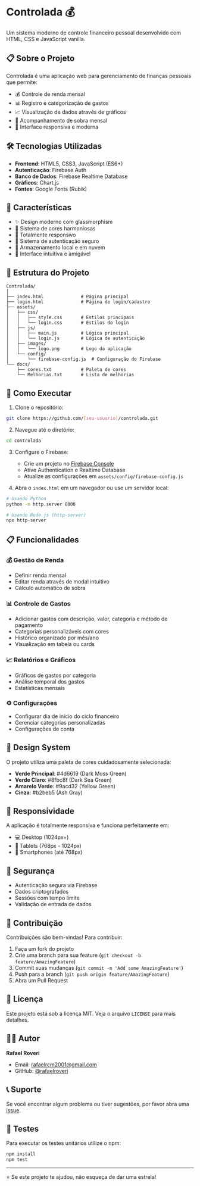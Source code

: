 # Controlada 💰

Um sistema moderno de controle financeiro pessoal desenvolvido com HTML, CSS e JavaScript vanilla.

## 📋 Sobre o Projeto

Controlada é uma aplicação web para gerenciamento de finanças pessoais que permite:

- 💰 Controle de renda mensal
- 📊 Registro e categorização de gastos
- 📈 Visualização de dados através de gráficos
- 🎯 Acompanhamento de sobra mensal
- 📱 Interface responsiva e moderna

## 🛠️ Tecnologias Utilizadas

- **Frontend**: HTML5, CSS3, JavaScript (ES6+)
- **Autenticação**: Firebase Auth
- **Banco de Dados**: Firebase Realtime Database
- **Gráficos**: Chart.js
- **Fontes**: Google Fonts (Rubik)

## 🎨 Características

- ✨ Design moderno com glassmorphism
- 🌈 Sistema de cores harmoniosas
- 📱 Totalmente responsivo
- 🔐 Sistema de autenticação seguro
- 💾 Armazenamento local e em nuvem
- 🎯 Interface intuitiva e amigável

## 📁 Estrutura do Projeto

```
Controlada/
│
├── index.html              # Página principal
├── login.html              # Página de login/cadastro
├── assets/
│   ├── css/
│   │   ├── style.css       # Estilos principais
│   │   └── login.css       # Estilos do login
│   ├── js/
│   │   ├── main.js         # Lógica principal
│   │   └── login.js        # Lógica de autenticação
│   ├── images/
│   │   └── logo.png        # Logo da aplicação
│   └── config/
│       └── firebase-config.js  # Configuração do Firebase
└── docs/
    ├── cores.txt           # Paleta de cores
    └── Melhorias.txt       # Lista de melhorias
```

## 🚀 Como Executar

1. Clone o repositório:
```bash
git clone https://github.com/[seu-usuario]/controlada.git
```

2. Navegue até o diretório:
```bash
cd controlada
```

3. Configure o Firebase:
   - Crie um projeto no [Firebase Console](https://console.firebase.google.com/)
   - Ative Authentication e Realtime Database
   - Atualize as configurações em `assets/config/firebase-config.js`

4. Abra o `index.html` em um navegador ou use um servidor local:
```bash
# Usando Python
python -m http.server 8000

# Usando Node.js (http-server)
npx http-server
```

## 📋 Funcionalidades

### 💰 Gestão de Renda
- Definir renda mensal
- Editar renda através de modal intuitivo
- Cálculo automático de sobra

### 📊 Controle de Gastos
- Adicionar gastos com descrição, valor, categoria e método de pagamento
- Categorias personalizáveis com cores
- Histórico organizado por mês/ano
- Visualização em tabela ou cards

### 📈 Relatórios e Gráficos
- Gráficos de gastos por categoria
- Análise temporal dos gastos
- Estatísticas mensais

### ⚙️ Configurações
- Configurar dia de início do ciclo financeiro
- Gerenciar categorias personalizadas
- Configurações de conta

## 🎨 Design System

O projeto utiliza uma paleta de cores cuidadosamente selecionada:

- **Verde Principal**: #4d6619 (Dark Moss Green)
- **Verde Claro**: #8fbc8f (Dark Sea Green)
- **Amarelo Verde**: #9acd32 (Yellow Green)
- **Cinza**: #b2beb5 (Ash Gray)

## 📱 Responsividade

A aplicação é totalmente responsiva e funciona perfeitamente em:
- 💻 Desktop (1024px+)
- 📱 Tablets (768px - 1024px)
- 📱 Smartphones (até 768px)

## 🔐 Segurança

- Autenticação segura via Firebase
- Dados criptografados
- Sessões com tempo limite
- Validação de entrada de dados

## 🤝 Contribuição

Contribuições são bem-vindas! Para contribuir:

1. Faça um fork do projeto
2. Crie uma branch para sua feature (`git checkout -b feature/AmazingFeature`)
3. Commit suas mudanças (`git commit -m 'Add some AmazingFeature'`)
4. Push para a branch (`git push origin feature/AmazingFeature`)
5. Abra um Pull Request

## 📄 Licença

Este projeto está sob a licença MIT. Veja o arquivo `LICENSE` para mais detalhes.

## 👨‍💻 Autor

**Rafael Roveri**
- Email: rafaelrcm2001@gmail.com
- GitHub: [@rafaelroveri](https://github.com/rafaelroveri)

## 📞 Suporte

Se você encontrar algum problema ou tiver sugestões, por favor abra uma [issue](https://github.com/[seu-usuario]/controlada/issues).

## 🧪 Testes

Para executar os testes unitários utilize o npm:

```bash
npm install
npm test
```

---

⭐ Se este projeto te ajudou, não esqueça de dar uma estrela!
